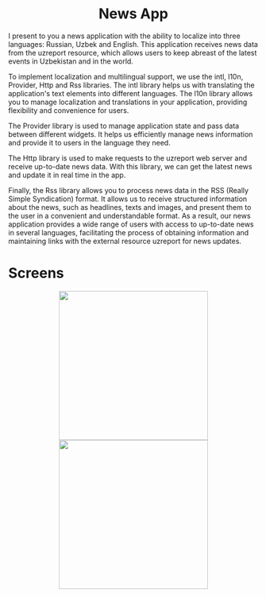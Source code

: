<h1 align = "center"> News App </h1>
  I present to you a news application with the ability to localize into three languages: Russian, Uzbek and English. This application receives news data from the uzreport resource, which allows users to keep abreast of the latest events in Uzbekistan and in the world.

  To implement localization and multilingual support, we use the intl, l10n, Provider, Http and Rss libraries. The intl library helps us with translating the application's text elements into different languages. The l10n library allows you to manage localization and translations in your application, providing flexibility and convenience for users.

  The Provider library is used to manage application state and pass data between different widgets. It helps us efficiently manage news information and provide it to users in the language they need.

  The Http library is used to make requests to the uzreport web server and receive up-to-date news data. With this library, we can get the latest news and update it in real time in the app.

  Finally, the Rss library allows you to process news data in the RSS (Really Simple Syndication) format. It allows us to receive structured information about the news, such as headlines, texts and images, and present them to the user in a convenient and understandable format.
As a result, our news application provides a wide range of users with access to up-to-date news in several languages, facilitating the process of obtaining information and maintaining links with the external resource uzreport for news updates.

# Screens
<div align = "center">
  <img src = "https://github.com/TashM26/News-App/assets/137183001/5ab46096-f797-42c1-b8d3-be8b51ecab3c" width = "300">
  <img src = "https://github.com/TashM26/News-App/assets/137183001/fc77457f-2af9-452e-8d1f-2ba7b073e399" width = "300">
</div>
